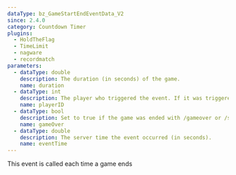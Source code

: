 ```yaml
---
dataType: bz_GameStartEndEventData_V2
since: 2.4.0
category: Countdown Timer
plugins:
  - HoldTheFlag
  - TimeLimit
  - nagware
  - recordmatch
parameters:
  - dataType: double
    description: The duration (in seconds) of the game.
    name: duration
  - dataType: int
    description: The player who triggered the event. If it was triggered automatically, this value will be the server ID (253)
    name: playerID
  - dataType: bool
    description: Set to true if the game was ended with /gameover or /superkill or via the API
    name: gameOver
  - dataType: double
    description: The server time the event occurred (in seconds).
    name: eventTime
---
```


This event is called each time a game ends
